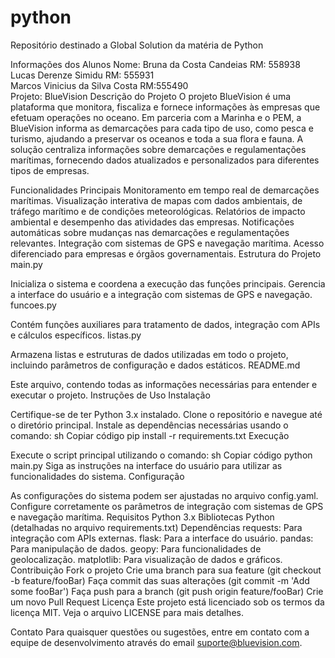 # python
Repositório destinado a Global Solution da matéria de Python

Informações dos Alunos
Nome: Bruna da Costa Candeias
RM: 558938
<br>
Lucas Derenze Simidu
RM: 555931
<br>
Marcos Vinicius da Silva Costa
RM:555490
<br>
Projeto: BlueVision
Descrição do Projeto
O projeto BlueVision é uma plataforma que monitora, fiscaliza e fornece informações às empresas que efetuam operações no oceano. Em parceria com a Marinha e o PEM, a BlueVision informa as demarcações para cada tipo de uso, como pesca e turismo, ajudando a preservar os oceanos e toda a sua flora e fauna. A solução centraliza informações sobre demarcações e regulamentações marítimas, fornecendo dados atualizados e personalizados para diferentes tipos de empresas.

Funcionalidades Principais
Monitoramento em tempo real de demarcações marítimas.
Visualização interativa de mapas com dados ambientais, de tráfego marítimo e de condições meteorológicas.
Relatórios de impacto ambiental e desempenho das atividades das empresas.
Notificações automáticas sobre mudanças nas demarcações e regulamentações relevantes.
Integração com sistemas de GPS e navegação marítima.
Acesso diferenciado para empresas e órgãos governamentais.
Estrutura do Projeto
main.py

Inicializa o sistema e coordena a execução das funções principais.
Gerencia a interface do usuário e a integração com sistemas de GPS e navegação.
funcoes.py

Contém funções auxiliares para tratamento de dados, integração com APIs e cálculos específicos.
listas.py

Armazena listas e estruturas de dados utilizadas em todo o projeto, incluindo parâmetros de configuração e dados estáticos.
README.md

Este arquivo, contendo todas as informações necessárias para entender e executar o projeto.
Instruções de Uso
Instalação

Certifique-se de ter Python 3.x instalado.
Clone o repositório e navegue até o diretório principal.
Instale as dependências necessárias usando o comando:
sh
Copiar código
pip install -r requirements.txt
Execução

Execute o script principal utilizando o comando:
sh
Copiar código
python main.py
Siga as instruções na interface do usuário para utilizar as funcionalidades do sistema.
Configuração

As configurações do sistema podem ser ajustadas no arquivo config.yaml.
Configure corretamente os parâmetros de integração com sistemas de GPS e navegação marítima.
Requisitos
Python 3.x
Bibliotecas Python (detalhadas no arquivo requirements.txt)
Dependências
requests: Para integração com APIs externas.
flask: Para a interface do usuário.
pandas: Para manipulação de dados.
geopy: Para funcionalidades de geolocalização.
matplotlib: Para visualização de dados e gráficos.
Contribuição
Fork o projeto
Crie uma branch para sua feature (git checkout -b feature/fooBar)
Faça commit das suas alterações (git commit -m 'Add some fooBar')
Faça push para a branch (git push origin feature/fooBar)
Crie um novo Pull Request
Licença
Este projeto está licenciado sob os termos da licença MIT. Veja o arquivo LICENSE para mais detalhes.

Contato
Para quaisquer questões ou sugestões, entre em contato com a equipe de desenvolvimento através do email suporte@bluevision.com.

